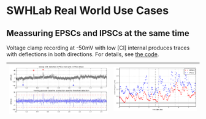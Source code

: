 # SWHLab Real World Use Cases

## Meassuring EPSCs and IPSCs at the same time
Voltage clamp recording at -50mV with low [Cl] internal produces traces with deflections in both directions. For details, see [the code](EPSCs-and-IPSCs/01.py).

![](EPSCs-and-IPSCs/demo2.jpg) | ![](EPSCs-and-IPSCs/output.png)
--- | ---



